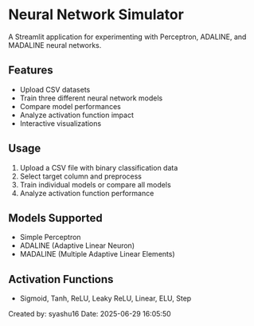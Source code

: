 # Neural Network Simulator

A Streamlit application for experimenting with Perceptron, ADALINE, and MADALINE neural networks.

## Features
- Upload CSV datasets
- Train three different neural network models
- Compare model performances
- Analyze activation function impact
- Interactive visualizations

## Usage
1. Upload a CSV file with binary classification data
2. Select target column and preprocess
3. Train individual models or compare all models
4. Analyze activation function performance

## Models Supported
- Simple Perceptron
- ADALINE (Adaptive Linear Neuron)
- MADALINE (Multiple Adaptive Linear Elements)

## Activation Functions
- Sigmoid, Tanh, ReLU, Leaky ReLU, Linear, ELU, Step

Created by: syashu16
Date: 2025-06-29 16:05:50
